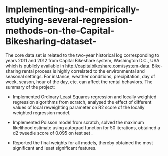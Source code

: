 # Implementing-and-empirically-studying-several-regression-methods-on-the-Capital-Bikesharing-dataset-

The core data set is related to the two-year historical log corresponding to years 2011 and 2012 from Capital Bikeshare system, Washington D.C., USA which is publicly available in http://capitalbikeshare.com/system-data. Bike-sharing rental process is highly correlated to the environmental and seasonal settings. For instance, weather conditions, precipitation, day of week, season, hour of the day, etc. can affect the rental behaviors. The summary of the project:

- Implemented Ordinary Least Squares regression and locally weighted regression algorithms from scratch, analysed the effect of different values of local reweighting parameter on R2 score of the locally weighted regression model.

- Implemented Poisson model from scratch, solved the maximum likelihood estimate using autograd function for 50 iterations, obtained a d2 tweedie score of 0.095 on test set .

- Reported the final weights for all models, thereby obtained the most significant and least significant features.
